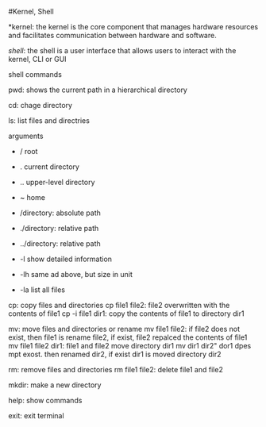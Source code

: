 #Kernel, Shell

*kernel: the kernel is the core component that manages hardware resources and facilitates communication between hardware and software.

*shell*:  the shell is a user interface that allows users to interact with the kernel, CLI or GUI

shell commands

pwd: shows the current path in a hierarchical directory

cd: chage directory

ls: list files and directries

arguments
  * / root
  * . current directory
  * .. upper-level directory
  * ~ home
  * /directory: absolute path
  * ./directory: relative path
  * ../directory: relative path

  * -l show detailed information
  * -lh same ad above, but size in unit
  * -la list all files

cp: copy files and directories
cp file1 file2: file2 overwritten with the contents of file1
cp -i file1 dir1: copy the contents of file1 to directory dir1 

mv: move files and directories or rename
mv file1 file2: if file2 does not exist, then file1 is rename file2, if exist, file2 repalced the contents of file1
mv file1 file2 dir1: file1 and file2 move directory dir1
mv dir1 dir2" dor1 dpes mpt exost. then renamed dir2, if exist dir1 is moved directory dir2


rm: remove files and directories
rm file1 file2: delete file1 and file2


mkdir: make a new directory

help: show commands

exit: exit terminal
